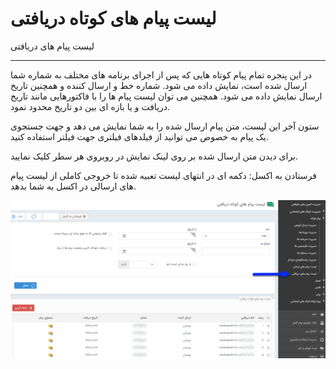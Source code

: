 # لیست پیام های کوتاه دریافتی    

لیست پیام های دریافتی


-------------------------

در این پنجره تمام پیام کوتاه هایی که پس از اجرای برنامه های مختلف به شماره شما ارسال شده است، نمایش داده می شود. شماره خط و ارسال کننده و همچنین تاریخ ارسال نمایش داده می شود. همچنین می توان لیست پیام ها را با فاکتورهایی مانند تاریخ دریافت و یا بازه ای بین دو تاریخ محدود نمود.

ستون آخر این لیست، متن پیام ارسال شده را به شما نمایش می دهد و جهت جستجوی یک پیام به خصوص می توانید از فیلدهای فیلتری جهت فیلتر استفاده کنید.

برای دیدن متن ارسال شده بر روی لینک نمایش در روبروی هر سطر کلیک نمایید.

فرستادن به اکسل: دکمه ای در انتهای لیست تعبیه شده تا خروجی کاملی از لیست پیام های ارسالی در اکسل به شما بدهد.

![](advertising-smsinboxlist.png)